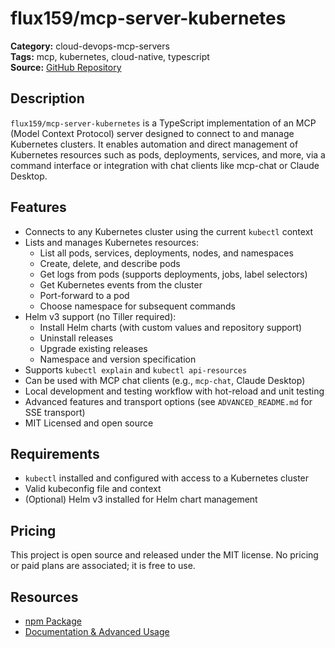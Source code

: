# flux159/mcp-server-kubernetes

**Category:** cloud-devops-mcp-servers  
**Tags:** mcp, kubernetes, cloud-native, typescript  
**Source:** [GitHub Repository](https://github.com/Flux159/mcp-server-kubernetes)

## Description
`flux159/mcp-server-kubernetes` is a TypeScript implementation of an MCP (Model Context Protocol) server designed to connect to and manage Kubernetes clusters. It enables automation and direct management of Kubernetes resources such as pods, deployments, services, and more, via a command interface or integration with chat clients like mcp-chat or Claude Desktop.

## Features
- Connects to any Kubernetes cluster using the current `kubectl` context
- Lists and manages Kubernetes resources:
  - List all pods, services, deployments, nodes, and namespaces
  - Create, delete, and describe pods
  - Get logs from pods (supports deployments, jobs, label selectors)
  - Get Kubernetes events from the cluster
  - Port-forward to a pod
  - Choose namespace for subsequent commands
- Helm v3 support (no Tiller required):
  - Install Helm charts (with custom values and repository support)
  - Uninstall releases
  - Upgrade existing releases
  - Namespace and version specification
- Supports `kubectl explain` and `kubectl api-resources`
- Can be used with MCP chat clients (e.g., `mcp-chat`, Claude Desktop)
- Local development and testing workflow with hot-reload and unit testing
- Advanced features and transport options (see `ADVANCED_README.md` for SSE transport)
- MIT Licensed and open source

## Requirements
- `kubectl` installed and configured with access to a Kubernetes cluster
- Valid kubeconfig file and context
- (Optional) Helm v3 installed for Helm chart management

## Pricing
This project is open source and released under the MIT license. No pricing or paid plans are associated; it is free to use.

## Resources
- [npm Package](https://www.npmjs.com/package/mcp-server-kubernetes)
- [Documentation & Advanced Usage](https://github.com/Flux159/mcp-server-kubernetes#readme)
